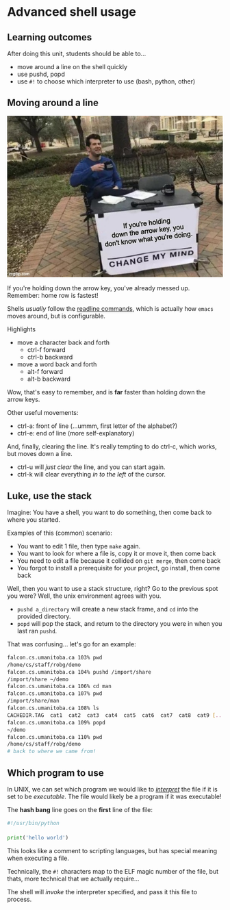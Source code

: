 Advanced shell usage
====================

Learning outcomes
-----------------

After doing this unit, students should be able to...

* move around a line on the shell quickly
* use pushd, popd
* use `#!` to choose which interpreter to use (bash, python, other)

Moving around a line
--------------------

![Mash-hand-hold technique](images/arrow_key.jpg)

If you're holding down the arrow key, you've already messed up.
Remember: home row is fastest!

Shells *usually* follow the
[readline commands](https://www.gnu.org/software/bash/manual/html_node/Bindable-Readline-Commands.html),
which is actually how `emacs` moves around, but is configurable.

Highlights

* move a character back and forth
  * ctrl-f forward
  * ctrl-b backward
* move a word back and forth
  * alt-f forward
  * alt-b backward

Wow, that's easy to remember, and is **far** faster than holding down the
arrow keys.

Other useful movements:

* ctrl-a: front of line (...ummm, first letter of the alphabet?)
* ctrl-e: end of line (more self-explanatory)

And, finally, clearing the line. It's really tempting to do ctrl-c, which
works, but moves down a line.

* ctrl-u will *just clear* the line, and you can start again.
* ctrl-k will clear everything *in to the left* of the cursor.

Luke, use the stack
-------------------

Imagine: You have a shell, you want to do something, then come back to
where you started.

Examples of this (common) scenario:

* You want to edit 1 file, then type `make` again.
* You want to look for where a file is, copy it or move it, then come back
* You need to edit a file because it collided on `git merge`, then come back
* You forgot to install a prerequisite for your project, go install, then come
  back

Well, then you want to use a stack structure, right? Go to the previous spot
you were? Well, the unix environment agrees with you.

* `pushd a_directory` will create a new stack frame, and `cd` into the provided
  directory.
* `popd` will pop the stack, and return to the directory you were in when you
  last ran `pushd`.

That was confusing... let's go for an example:

```sh
falcon.cs.umanitoba.ca 103% pwd
/home/cs/staff/robg/demo
falcon.cs.umanitoba.ca 104% pushd /import/share
/import/share ~/demo 
falcon.cs.umanitoba.ca 106% cd man
falcon.cs.umanitoba.ca 107% pwd
/import/share/man
falcon.cs.umanitoba.ca 108% ls
CACHEDIR.TAG  cat1  cat2  cat3  cat4  cat5  cat6  cat7  cat8  cat9 [...trimmed]
falcon.cs.umanitoba.ca 109% popd
~/demo 
falcon.cs.umanitoba.ca 110% pwd
/home/cs/staff/robg/demo
# back to where we came from!
```

Which program to use
--------------------

In UNIX, we can set which program we would like to
[*interpret*](../1_languages/readme.md) the file if it is set to be *executable*.
The file would likely be a program if it was executable!

The **hash bang** line goes on the **first** line of the file:

```python
#!/usr/bin/python

print('hello world')
```

This looks like a comment to scripting languages, but has special meaning when
executing a file.

Technically, the `#!` characters map to the ELF magic number of the file, but
thats, more technical that we actually require...

The shell will *invoke* the interpreter specified, and pass it this file to
process.
